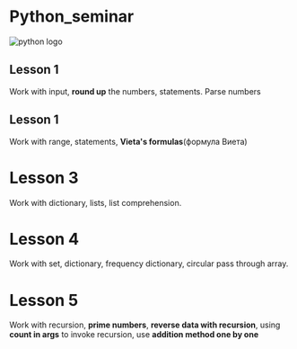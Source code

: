 # Python_seminar
![python logo](https://www.python.org/static/img/python-logo.png)

## Lesson 1
Work with input, __round up__ the numbers, statements. Parse numbers

## Lesson 1
Work with range, statements, __Vieta's formulas__(формула Виета)

# Lesson 3
Work with dictionary, lists, list comprehension.

# Lesson 4
Work with set, dictionary, frequency dictionary, circular pass through array.

# Lesson 5
Work with recursion, __prime numbers__, __reverse data with recursion__,
using __count in args__ to invoke recursion, use __addition method one by one__